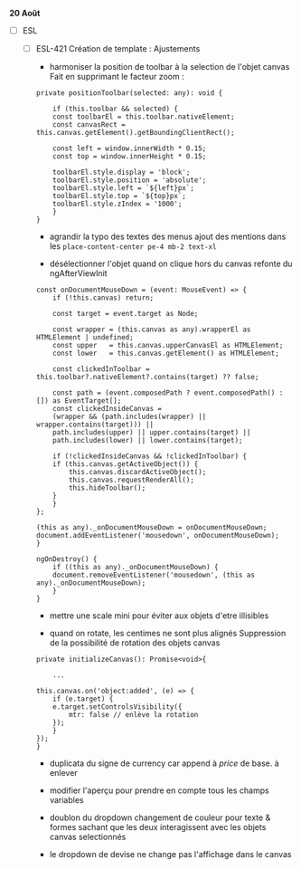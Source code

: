 **20 Août**
- [ ] ESL
    - [ ] ESL-421 Création de template : Ajustements
        - harmoniser la position de toolbar à la selection de l'objet canvas
        Fait en supprimant le facteur zoom : 
        ```
        private positionToolbar(selected: any): void {

            if (this.toolbar && selected) {
            const toolbarEl = this.toolbar.nativeElement;
            const canvasRect = this.canvas.getElement().getBoundingClientRect();

            const left = window.innerWidth * 0.15;
            const top = window.innerHeight * 0.15;

            toolbarEl.style.display = 'block';
            toolbarEl.style.position = 'absolute';
            toolbarEl.style.left = `${left}px`;
            toolbarEl.style.top = `${top}px`;
            toolbarEl.style.zIndex = '1000';
            }
        }
        ```
        - agrandir la typo des textes des menus
        ajout des mentions dans les <label>
        ```place-content-center pe-4 mb-2 text-xl```

        - désélectionner l'objet quand on clique hors du canvas
        refonte du ngAfterViewInit
        ```
        const onDocumentMouseDown = (event: MouseEvent) => {
            if (!this.canvas) return;

            const target = event.target as Node;

            const wrapper = (this.canvas as any).wrapperEl as HTMLElement | undefined;
            const upper   = this.canvas.upperCanvasEl as HTMLElement;
            const lower   = this.canvas.getElement() as HTMLElement;

            const clickedInToolbar = this.toolbar?.nativeElement?.contains(target) ?? false;

            const path = (event.composedPath ? event.composedPath() : []) as EventTarget[];
            const clickedInsideCanvas =
            (wrapper && (path.includes(wrapper) || wrapper.contains(target))) ||
            path.includes(upper) || upper.contains(target) ||
            path.includes(lower) || lower.contains(target);

            if (!clickedInsideCanvas && !clickedInToolbar) {
            if (this.canvas.getActiveObject()) {
                this.canvas.discardActiveObject();
                this.canvas.requestRenderAll();
                this.hideToolbar();
            }
            }
        };

        (this as any)._onDocumentMouseDown = onDocumentMouseDown;
        document.addEventListener('mousedown', onDocumentMouseDown);
        }

        ngOnDestroy() {
            if ((this as any)._onDocumentMouseDown) {
            document.removeEventListener('mousedown', (this as any)._onDocumentMouseDown);
            }
        }
        ```

        - mettre une scale mini pour éviter aux objets d'etre illisibles

        - quand on rotate, les centimes ne sont plus alignés
        Suppression de la possibilité de rotation des objets canvas
        ```
        private initializeCanvas(): Promise<void>{

            ...

        this.canvas.on('object:added', (e) => {
            if (e.target) {
            e.target.setControlsVisibility({
                mtr: false // enlève la rotation
            });
            }
        });
        }
        ```

        - duplicata du signe de currency car append à $price$ de base. à enlever

        - modifier l'aperçu pour prendre en compte tous les champs variables

        - doublon du dropdown changement de couleur pour texte & formes sachant que les deux interagissent avec les objets canvas selectionnés

        - le dropdown de devise ne change pas l'affichage dans le canvas
        